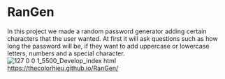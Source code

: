 # RanGen
In this project we made a random password generator adding certain characters that the user wanted. At first it will ask questions such as how long the password will be, if they want to add uppercase or lowercase letters, numbers and a special character.
![127 0 0 1_5500_Develop_index html](https://user-images.githubusercontent.com/122814063/224901198-c881eba6-ec0b-4211-b706-b509a9af4d45.png)
https://thecolorhieu.github.io/RanGen/
